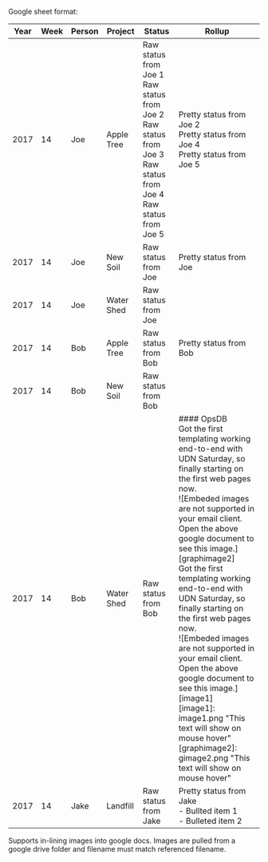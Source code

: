 Google sheet format:

| Year | Week | Person | Project | Status | Rollup |
| ---- | ---- | ---- | ---- | ---- | ---- | 
| 2017 | 14 | Joe | Apple Tree | Raw status from Joe 1<br/>Raw status from Joe 2<br/>Raw status from Joe 3<br/>Raw status from Joe 4<br/>Raw status from Joe 5<br/> | Pretty status from Joe 2<br/>Pretty status from Joe 4<br/>Pretty status from Joe 5<br/> |
| 2017 | 14 | Joe | New Soil | Raw status from Joe | Pretty status from Joe |
| 2017 | 14 | Joe | Water Shed | Raw status from Joe | |
| 2017 | 14 | Bob | Apple Tree | Raw status from Bob | Pretty status from Bob |
| 2017 | 14 | Bob | New Soil | Raw status from Bob | |
| 2017 | 14 | Bob | Water Shed | Raw status from Bob | #### OpsDB<br/>Got the first templating working end-to-end with UDN Saturday, so finally starting on the first web pages now.<br/>\![Embeded images are not supported in your email client. Open the above google document to see this image.][graphimage2]<br/>Got the first templating working end-to-end with UDN Saturday, so finally starting on the first web pages now.<br/>\![Embeded images are not supported in your email client. Open the above google document to see this image.][image1]<br/>[image1]: image1.png "This text will show on mouse hover"<br/>[graphimage2]: gimage2.png "This text will show on mouse hover" |
| 2017 | 14 | Jake | Landfill | Raw status from Jake | Pretty status from Jake<br/>    - Bullted item 1<br/>    - Bulleted item 2 |


Supports in-lining images into google docs. Images are pulled from a google drive folder and filename must match referenced filename.
